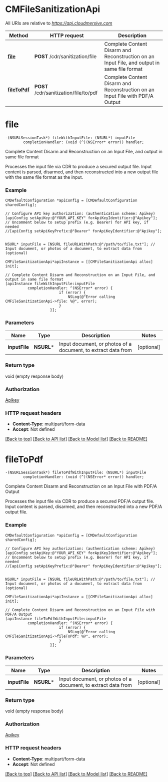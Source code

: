 # CMFileSanitizationApi

All URIs are relative to *https://api.cloudmersive.com*

Method | HTTP request | Description
------------- | ------------- | -------------
[**file**](CMFileSanitizationApi.md#file) | **POST** /cdr/sanitization/file | Complete Content Disarm and Reconstruction on an Input File, and output in same file format
[**fileToPdf**](CMFileSanitizationApi.md#filetopdf) | **POST** /cdr/sanitization/file/to/pdf | Complete Content Disarm and Reconstruction on an Input File with PDF/A Output


# **file**
```objc
-(NSURLSessionTask*) fileWithInputFile: (NSURL*) inputFile
        completionHandler: (void (^)(NSError* error)) handler;
```

Complete Content Disarm and Reconstruction on an Input File, and output in same file format

Processes the input file via CDR to produce a secured output file.  Input content is parsed, disarmed, and then reconstructed into a new output file with the same file format as the input.

### Example 
```objc
CMDefaultConfiguration *apiConfig = [CMDefaultConfiguration sharedConfig];

// Configure API key authorization: (authentication scheme: Apikey)
[apiConfig setApiKey:@"YOUR_API_KEY" forApiKeyIdentifier:@"Apikey"];
// Uncomment below to setup prefix (e.g. Bearer) for API key, if needed
//[apiConfig setApiKeyPrefix:@"Bearer" forApiKeyIdentifier:@"Apikey"];


NSURL* inputFile = [NSURL fileURLWithPath:@"/path/to/file.txt"]; // Input document, or photos of a document, to extract data from (optional)

CMFileSanitizationApi*apiInstance = [[CMFileSanitizationApi alloc] init];

// Complete Content Disarm and Reconstruction on an Input File, and output in same file format
[apiInstance fileWithInputFile:inputFile
          completionHandler: ^(NSError* error) {
                        if (error) {
                            NSLog(@"Error calling CMFileSanitizationApi->file: %@", error);
                        }
                    }];
```

### Parameters

Name | Type | Description  | Notes
------------- | ------------- | ------------- | -------------
 **inputFile** | **NSURL***| Input document, or photos of a document, to extract data from | [optional] 

### Return type

void (empty response body)

### Authorization

[Apikey](../README.md#Apikey)

### HTTP request headers

 - **Content-Type**: multipart/form-data
 - **Accept**: Not defined

[[Back to top]](#) [[Back to API list]](../README.md#documentation-for-api-endpoints) [[Back to Model list]](../README.md#documentation-for-models) [[Back to README]](../README.md)

# **fileToPdf**
```objc
-(NSURLSessionTask*) fileToPdfWithInputFile: (NSURL*) inputFile
        completionHandler: (void (^)(NSError* error)) handler;
```

Complete Content Disarm and Reconstruction on an Input File with PDF/A Output

Processes the input file via CDR to produce a secured PDF/A output file.  Input content is parsed, disarmed, and then reconstructed into a new PDF/A output file.

### Example 
```objc
CMDefaultConfiguration *apiConfig = [CMDefaultConfiguration sharedConfig];

// Configure API key authorization: (authentication scheme: Apikey)
[apiConfig setApiKey:@"YOUR_API_KEY" forApiKeyIdentifier:@"Apikey"];
// Uncomment below to setup prefix (e.g. Bearer) for API key, if needed
//[apiConfig setApiKeyPrefix:@"Bearer" forApiKeyIdentifier:@"Apikey"];


NSURL* inputFile = [NSURL fileURLWithPath:@"/path/to/file.txt"]; // Input document, or photos of a document, to extract data from (optional)

CMFileSanitizationApi*apiInstance = [[CMFileSanitizationApi alloc] init];

// Complete Content Disarm and Reconstruction on an Input File with PDF/A Output
[apiInstance fileToPdfWithInputFile:inputFile
          completionHandler: ^(NSError* error) {
                        if (error) {
                            NSLog(@"Error calling CMFileSanitizationApi->fileToPdf: %@", error);
                        }
                    }];
```

### Parameters

Name | Type | Description  | Notes
------------- | ------------- | ------------- | -------------
 **inputFile** | **NSURL***| Input document, or photos of a document, to extract data from | [optional] 

### Return type

void (empty response body)

### Authorization

[Apikey](../README.md#Apikey)

### HTTP request headers

 - **Content-Type**: multipart/form-data
 - **Accept**: Not defined

[[Back to top]](#) [[Back to API list]](../README.md#documentation-for-api-endpoints) [[Back to Model list]](../README.md#documentation-for-models) [[Back to README]](../README.md)

